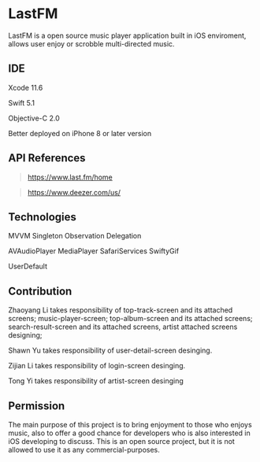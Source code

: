 # LastFM
LastFM is a open source music player application built in iOS enviroment, allows user enjoy or scrobble multi-directed music.

## IDE
Xcode 11.6

Swift 5.1

Objective-C 2.0

Better deployed on iPhone 8 or later version

## API References

> https://www.last.fm/home

> https://www.deezer.com/us/

## Technologies
MVVM
Singleton
Observation
Delegation

AVAudioPlayer
MediaPlayer
SafariServices
SwiftyGif

UserDefault

## Contribution
Zhaoyang Li takes responsibility of top-track-screen and its attached screens; music-player-screen; top-album-screen and its attached screens; search-result-screen and its attached screens, artist attached screens designing;

Shawn Yu takes responsibility of user-detail-screen desinging.

Zijian Li takes responsibility of login-screen desinging.

Tong Yi takes responsibility of artist-screen desinging

## Permission

The main purpose of this project is to bring enjoyment to those who enjoys music, also to offer a good chance for developers who is also interested in iOS developing to discuss. This is an open source project, but it is not allowed to use it as any commercial-purposes.
